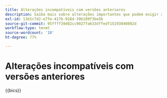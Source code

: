 ```yaml
---
title: Alterações incompatíveis com versões anteriores
description: Saiba mais sobre alterações importantes que podem exigir atualizações em seu código ou extensão personalizada.
exl-id: 13d1c7d2-e7fe-417b-918d-39b109f3be5b
source-git-commit: 95ffff39d82cc9027fa633dffedf15193040802d
workflow-type: tm+mt
source-wordcount: '18'
ht-degree: 77%

---
```


# Alterações incompatíveis com versões anteriores

{{bics}}
